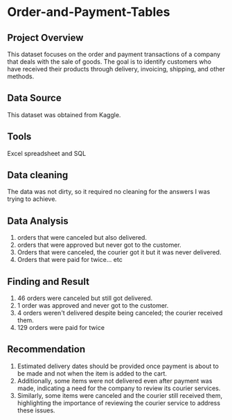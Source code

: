 # Order-and-Payment-Tables
## Project Overview
This dataset focuses on the order and payment transactions of a company that deals with the sale of goods. The goal is to identify customers who have received their products through delivery, invoicing, shipping, and other methods.

## Data Source
This dataset was obtained from Kaggle.

## Tools
Excel spreadsheet and SQL

## Data cleaning
The data was not dirty, so it required no cleaning for the answers I was trying to achieve.

## Data Analysis
1. orders that were canceled but also delivered.
2. orders that were approved but never got to the customer.
3. Orders that were canceled, the courier got it but it was never delivered.
4. Orders that were paid for twice... etc
   
## Finding and Result
1. 46 orders were canceled but still got delivered.
2. 1 order was approved and never got to the customer.
3. 4 orders weren't delivered despite being canceled; the courier received them.
4. 129 orders were paid for twice
   
## Recommendation
1. Estimated delivery dates should be provided once payment is about to be made and not when the item is added to the cart.
2. Additionally, some items were not delivered even after payment was made, indicating a need for the company to review its courier services.
3. Similarly, some items were canceled and the courier still received them, highlighting the importance of reviewing the courier service to address these issues.
